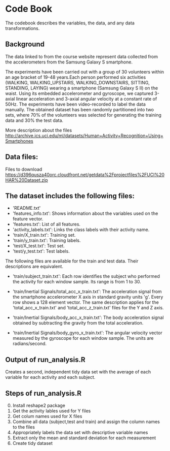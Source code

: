 # Code Book

The codebook describes the variables, the data, and any data transformations.

## Background
 The data linked to from the course website represent data collected from the accelerometers from the Samsung Galaxy S smartphone. 

 The experiments have been carried out with a group of 30 volunteers within an age bracket of 19-48 years.Each person performed six activities (WALKING, WALKING_UPSTAIRS, WALKING_DOWNSTAIRS, SITTING, STANDING, LAYING) wearing a smartphone (Samsung Galaxy S II) on the waist. Using its embedded accelerometer and gyroscope, we captured 3-axial linear acceleration and 3-axial angular velocity at a constant rate of 50Hz. The experiments have been video-recorded to label the data manually. The obtained dataset has been randomly partitioned into two sets, where 70% of the volunteers was selected for generating the training data and 30% the test data. 
 
More description about the files
http://archive.ics.uci.edu/ml/datasets/Human+Activity+Recognition+Using+Smartphones 

## Data files:
Files to download
https://d396qusza40orc.cloudfront.net/getdata%2Fprojectfiles%2FUCI%20HAR%20Dataset.zip 

## The dataset includes the following files:
- 'README.txt'
- 'features_info.txt': Shows information about the variables used on the feature vector.
- 'features.txt': List of all features.
- 'activity_labels.txt': Links the class labels with their activity name.
- 'train/X_train.txt': Training set.
- 'train/y_train.txt': Training labels.
- 'test/X_test.txt': Test set.
- 'test/y_test.txt': Test labels.

The following files are available for the train and test data. Their descriptions are equivalent. 

- 'train/subject_train.txt': Each row identifies the subject who performed the activity for each window sample. Its range is from 1 to 30. 

- 'train/Inertial Signals/total_acc_x_train.txt': The acceleration signal from the smartphone accelerometer X axis in standard gravity units 'g'. Every row shows a 128 element vector. The same description applies for the 'total_acc_x_train.txt' and 'total_acc_z_train.txt' files for the Y and Z axis. 

- 'train/Inertial Signals/body_acc_x_train.txt': The body acceleration signal obtained by subtracting the gravity from the total acceleration. 

- 'train/Inertial Signals/body_gyro_x_train.txt': The angular velocity vector measured by the gyroscope for each window sample. The units are radians/second. 


## Output of run_analysis.R 
Creates a second, independent tidy data set with the average of each variable for each activity and each subject.

## Steps of run_analysis.R
0. Install reshape2 package
1. Get the activity lables used for Y files
2. Get colum names used for X files
3. Combine all data (subject,test and train) and assign the column names to the files
4. Appropriately labels the data set with descriptive variable names
5. Extract only the mean and standard deviation for each measurement
6. Create tidy dataset

